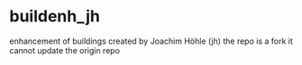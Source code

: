 # buildenh_jh
enhancement of buildings
created by Joachim Höhle (jh)
the repo is a fork 
it cannot update the origin repo
